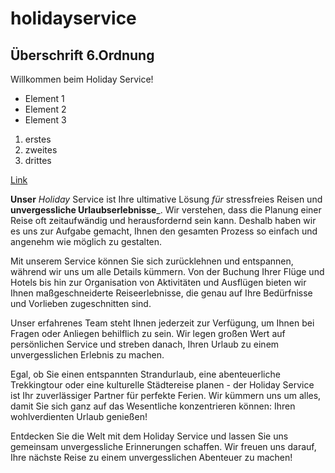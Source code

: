 # holidayservice
## Überschrift 6.Ordnung

Willkommen beim Holiday Service!

- Element 1
- Element 2
- Element 3

1. erstes
1. zweites
1. drittes

[Link](http://google.com)

**Unser** *Holiday* Service ist Ihre ultimative Lösung _für_ stressfreies Reisen und __unvergessliche Urlaubserlebnisse___. Wir verstehen, dass die Planung einer Reise oft zeitaufwändig und herausfordernd sein kann. Deshalb haben wir es uns zur Aufgabe gemacht, Ihnen den gesamten Prozess so einfach und angenehm wie möglich zu gestalten.

Mit unserem Service können Sie sich zurücklehnen und entspannen, während wir uns um alle Details kümmern. Von der Buchung Ihrer Flüge und Hotels bis hin zur Organisation von Aktivitäten und Ausflügen bieten wir Ihnen maßgeschneiderte Reiseerlebnisse, die genau auf Ihre Bedürfnisse und Vorlieben zugeschnitten sind.

Unser erfahrenes Team steht Ihnen jederzeit zur Verfügung, um Ihnen bei Fragen oder Anliegen behilflich zu sein. Wir legen großen Wert auf persönlichen Service und streben danach, Ihren Urlaub zu einem unvergesslichen Erlebnis zu machen.

Egal, ob Sie einen entspannten Strandurlaub, eine abenteuerliche Trekkingtour oder eine kulturelle Städtereise planen - der Holiday Service ist Ihr zuverlässiger Partner für perfekte Ferien. Wir kümmern uns um alles, damit Sie sich ganz auf das Wesentliche konzentrieren können: Ihren wohlverdienten Urlaub genießen!

Entdecken Sie die Welt mit dem Holiday Service und lassen Sie uns gemeinsam unvergessliche Erinnerungen schaffen. Wir freuen uns darauf, Ihre nächste Reise zu einem unvergesslichen Abenteuer zu machen!
